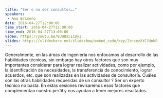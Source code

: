 ```yaml
---
title: "Ser o no ser consultor…."
speakers:
 - Ana Briseño
date: 2016-04-27T12:00:00
time_start: 2016-04-27T12:00:00
time_end: 2016-04-27T13:00:00
video: https://youtu.be/8UW8a51z8yI
slides: https://slideshare.net/slideshow/embed_code/key/ItncezXYC3UnNR
---
```


Generalmente, en las áreas de ingeniería nos enfocamos al desarrollo de las habilidades técnicas, sin embargo hay otros factores que son muy importantes considerar para lograr realizar actividades, como por ejemplo, la identificación de necesidades, la transferencia de conocimiento, lograr acuerdos, etc. que son realizadas en las actividades de consultoría. Cuáles son las otras habilidades requeridas de un consultor ? Ser un experto técnico no basta. En estas sesiones revisaremos esos factores que complementan nuestro perfil y nos ayudan a tener mejores resultados.